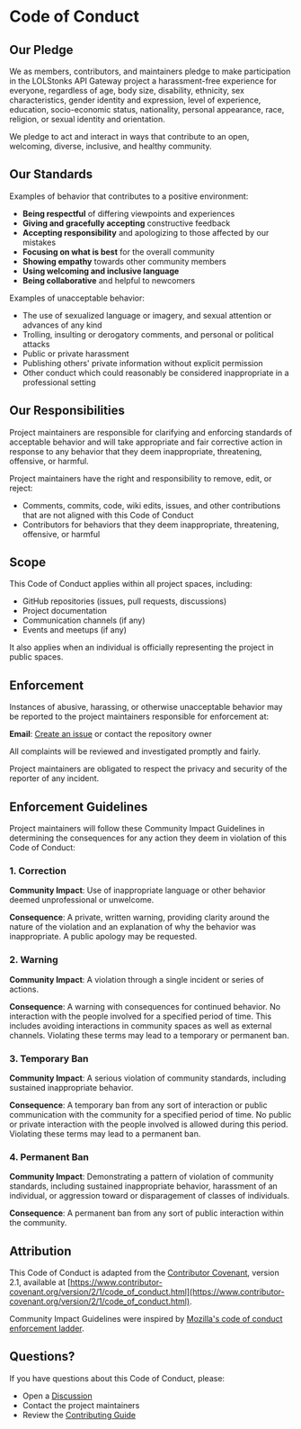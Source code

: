 # Code of Conduct

## Our Pledge

We as members, contributors, and maintainers pledge to make participation in the LOLStonks API Gateway project a harassment-free experience for everyone, regardless of age, body size, disability, ethnicity, sex characteristics, gender identity and expression, level of experience, education, socio-economic status, nationality, personal appearance, race, religion, or sexual identity and orientation.

We pledge to act and interact in ways that contribute to an open, welcoming, diverse, inclusive, and healthy community.

## Our Standards

Examples of behavior that contributes to a positive environment:

- **Being respectful** of differing viewpoints and experiences
- **Giving and gracefully accepting** constructive feedback
- **Accepting responsibility** and apologizing to those affected by our mistakes
- **Focusing on what is best** for the overall community
- **Showing empathy** towards other community members
- **Using welcoming and inclusive language**
- **Being collaborative** and helpful to newcomers

Examples of unacceptable behavior:

- The use of sexualized language or imagery, and sexual attention or advances of any kind
- Trolling, insulting or derogatory comments, and personal or political attacks
- Public or private harassment
- Publishing others' private information without explicit permission
- Other conduct which could reasonably be considered inappropriate in a professional setting

## Our Responsibilities

Project maintainers are responsible for clarifying and enforcing standards of acceptable behavior and will take appropriate and fair corrective action in response to any behavior that they deem inappropriate, threatening, offensive, or harmful.

Project maintainers have the right and responsibility to remove, edit, or reject:
- Comments, commits, code, wiki edits, issues, and other contributions that are not aligned with this Code of Conduct
- Contributors for behaviors that they deem inappropriate, threatening, offensive, or harmful

## Scope

This Code of Conduct applies within all project spaces, including:
- GitHub repositories (issues, pull requests, discussions)
- Project documentation
- Communication channels (if any)
- Events and meetups (if any)

It also applies when an individual is officially representing the project in public spaces.

## Enforcement

Instances of abusive, harassing, or otherwise unacceptable behavior may be reported to the project maintainers responsible for enforcement at:

**Email**: [Create an issue](https://github.com/OneStepAt4time/lolstonks-api-gateway/issues) or contact the repository owner

All complaints will be reviewed and investigated promptly and fairly.

Project maintainers are obligated to respect the privacy and security of the reporter of any incident.

## Enforcement Guidelines

Project maintainers will follow these Community Impact Guidelines in determining the consequences for any action they deem in violation of this Code of Conduct:

### 1. Correction

**Community Impact**: Use of inappropriate language or other behavior deemed unprofessional or unwelcome.

**Consequence**: A private, written warning, providing clarity around the nature of the violation and an explanation of why the behavior was inappropriate. A public apology may be requested.

### 2. Warning

**Community Impact**: A violation through a single incident or series of actions.

**Consequence**: A warning with consequences for continued behavior. No interaction with the people involved for a specified period of time. This includes avoiding interactions in community spaces as well as external channels. Violating these terms may lead to a temporary or permanent ban.

### 3. Temporary Ban

**Community Impact**: A serious violation of community standards, including sustained inappropriate behavior.

**Consequence**: A temporary ban from any sort of interaction or public communication with the community for a specified period of time. No public or private interaction with the people involved is allowed during this period. Violating these terms may lead to a permanent ban.

### 4. Permanent Ban

**Community Impact**: Demonstrating a pattern of violation of community standards, including sustained inappropriate behavior, harassment of an individual, or aggression toward or disparagement of classes of individuals.

**Consequence**: A permanent ban from any sort of public interaction within the community.

## Attribution

This Code of Conduct is adapted from the [Contributor Covenant](https://www.contributor-covenant.org), version 2.1, available at [https://www.contributor-covenant.org/version/2/1/code_of_conduct.html](https://www.contributor-covenant.org/version/2/1/code_of_conduct.html).

Community Impact Guidelines were inspired by [Mozilla's code of conduct enforcement ladder](https://github.com/mozilla/diversity).

## Questions?

If you have questions about this Code of Conduct, please:
- Open a [Discussion](https://github.com/OneStepAt4time/lolstonks-api-gateway/discussions)
- Contact the project maintainers
- Review the [Contributing Guide](CONTRIBUTING.md)
